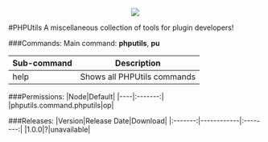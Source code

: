 <p align="center">
  <img src="https://raw.githubusercontent.com/Gamecrafter/PocketMine-Plugins/master/PHPUtils/images/icon.png?raw=true"/>
</p>
#PHPUtils
A miscellaneous collection of tools for plugin developers!

###Commands:
Main command: **phputils**, **pu**

|Sub-command|Description|
|-----------|-----------|
|help|Shows all PHPUtils commands|

###Permissions:
|Node|Default|
|----|:-------:|
|phputils.command.phputils|op|

###Releases:
|Version|Release Date|Download|
|:-------:|------------|:--------:|
|1.0.0|?|unavailable|